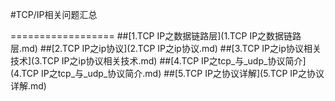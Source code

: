 #TCP/IP相关问题汇总


==================
##[1.TCP IP之数据链路层](1.TCP IP之数据链路层.md)
##[2.TCP IP之ip协议](2.TCP IP之ip协议.md)
##[3.TCP IP之ip协议相关技术](3.TCP IP之ip协议相关技术.md)
##[4.TCP IP之tcp_与_udp_协议简介](4.TCP IP之tcp_与_udp_协议简介.md)
##[5.TCP IP之协议详解](5.TCP IP之协议详解.md)
